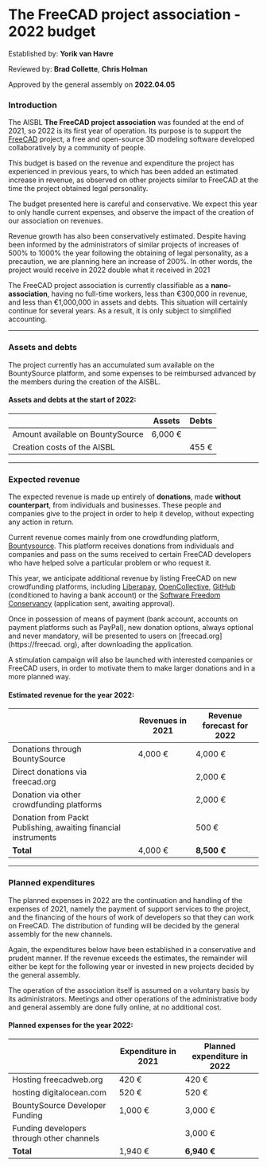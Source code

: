 # The FreeCAD project association -  2022 budget



Established by: **Yorik van Havre**

Reviewed by: **Brad Collette**, **Chris Holman**

Approved by the general assembly on **2022.04.05**



### Introduction

The AISBL **The FreeCAD project association** was founded at the end of 2021, so 2022 is its first year of operation. Its purpose is to support the [FreeCAD](https://freecad.org) project, a free and open-source 3D modeling software developed collaboratively by a community of people.

This budget is based on the revenue and expenditure the project has experienced in previous years, to which has been added an estimated increase in revenue, as observed on other projects similar to FreeCAD at the time the project obtained legal personality.

The budget presented here is careful and conservative. We expect this year to only handle current expenses, and observe the impact of the creation of our association on revenues.

Revenue growth has also been conservatively estimated. Despite having been informed by the administrators of similar projects of increases of 500% to 1000% the year following the obtaining of legal personality, as a precaution, we are planning here an increase of 200%. In other words, the project would receive in 2022 double what it received in 2021

The FreeCAD project association is currently classifiable as a **nano-association**, having no full-time workers, less than €300,000 in revenue, and less than €1,000,000 in assets and debts. This situation will certainly continue for several years. As a result, it is only subject to simplified accounting.

***

### Assets and debts

The project currently has an accumulated sum available on the BountySource platform, and some expenses to be reimbursed advanced by the members during the creation of the AISBL.

#### Assets and debts at the start of 2022:

| | Assets | Debts |
| --------------------------------- | ------ | ------ |
| Amount available on BountySource | 6,000 € | |
| Creation costs of the AISBL | | 455 € |

***

### Expected revenue

The expected revenue is made up entirely of **donations**, made **without counterpart**, from individuals and businesses. These people and companies give to the project in order to help it develop, without expecting any action in return.

Current revenue comes mainly from one crowdfunding platform, [Bountysource](https://app.bountysource.com/teams/freecad/). This platform receives donations from individuals and companies and pass on the sums received to certain FreeCAD developers who have helped solve a particular problem or who request it.

This year, we anticipate additional revenue by listing FreeCAD on new crowdfunding platforms, including  [Liberapay](https://liberapay.com), [OpenCollective](https://opencollective.com/freecad), [GitHub](https://github.com/FreeCAD) (conditioned to having a bank account) or the [Software Freedom Conservancy](https://sfconservancy.org/) (application sent, awaiting approval).

Once in possession of means of payment (bank account, accounts on payment platforms such as PayPal), new donation options, always optional and never mandatory, will be presented to users on [freecad.org](https://freecad. org), after downloading the application.

A stimulation campaign will also be launched with interested companies or FreeCAD users, in order to motivate them to make larger donations and in a more planned way.

#### Estimated revenue for the year 2022:

| | Revenues in 2021 | Revenue forecast for 2022 |
| ---- | ---------------- | -------------------------- |
| Donations through BountySource | 4,000 € | 4,000 € |
| Direct donations via freecad.org | | 2,000 € |
| Donation via other crowdfunding platforms | | 2,000 € |
| Donation from Packt Publishing, awaiting financial instruments | | 500 € |
| **Total** | 4,000 € | **8,500 €** |

***

### Planned expenditures

The planned expenses in 2022 are the continuation and handling of the expenses of 2021, namely the payment of support services to the project, and the financing of the hours of work of developers so that they can work on FreeCAD. The distribution of funding will be decided by the general assembly for the new channels.

Again, the expenditures below have been established in a conservative and prudent manner. If the revenue exceeds the estimates, the remainder will either be kept for the following year or invested in new projects decided by the general assembly.

The operation of the association itself is assumed on a voluntary basis by its administrators. Meetings and other operations of the administrative body and general assembly are done fully online, at no additional cost.

#### Planned expenses for the year 2022:

| | Expenditure in 2021 | Planned expenditure in 2022 |
| ------------------------------------------- | ---------------- | ------------------------ |
| Hosting freecadweb.org | 420 € | 420 € |
| hosting digitalocean.com | 520 € | 520 € |
| BountySource Developer Funding | 1,000 € | 3,000 € |
| Funding developers through other channels | | 3,000 € |
| **Total** | 1,940 € | **6,940 €** |
